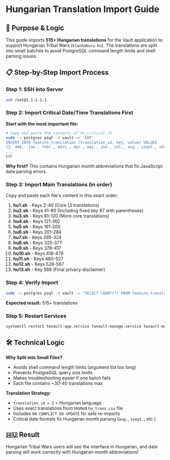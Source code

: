 # Hungarian Translation Import Guide

## 🎯 Purpose & Logic
This guide imports **515+ Hungarian translations** for the Vault application to support Hungarian Tribal Wars (`klanhaboru.hu`). The translations are split into small batches to avoid PostgreSQL command length limits and shell parsing issues.

## 📋 Step-by-Step Import Process

### Step 1: SSH into Server
```bash
ssh root@1.1.1.1.1
```

### Step 2: Import Critical Date/Time Translations First
**Start with the most important file:**
```bash
# Copy and paste the contents of hu_critical.sh
sudo -u postgres psql -d vault << 'EOF'
INSERT INTO feature.translation (translation_id, key, value) VALUES
(2, 448, 'jan., febr., márc., ápr., máj., jún., júl., aug., szept., okt., nov., dec.'),
...
EOF
```
**Why first?** This contains Hungarian month abbreviations that fix JavaScript date parsing errors.

### Step 3: Import Main Translations (in order)
Copy and paste each file's content in this exact order:

1. **hu1.sh** - Keys 2-40 (Core UI translations)
2. **hu2.sh** - Keys 41-80 (Including fixed key 67 with parentheses)  
3. **hu3.sh** - Keys 81-120 (More core translations)
4. **hu4.sh** - Keys 121-160
5. **hu5.sh** - Keys 161-200
6. **hu6.sh** - Keys 201-284
7. **hu7.sh** - Keys 285-324
8. **hu8.sh** - Keys 325-377
9. **hu9.sh** - Keys 378-417
10. **hu10.sh** - Keys 418-479
11. **hu11.sh** - Keys 480-527
12. **hu12.sh** - Keys 528-567
13. **hu13.sh** - Key 568 (Final privacy disclaimer)

### Step 4: Verify Import
```bash
sudo -u postgres psql -d vault -c "SELECT COUNT(*) FROM feature.translation WHERE translation_id = 2;"
```
**Expected result:** 515+ translations

### Step 5: Restart Services
```bash
systemctl restart twvault-app.service twvault-manage.service twvault-map-fetcher.service
```

## 🛠️ Technical Logic

**Why Split into Small Files?**
- Avoids shell command length limits (argument list too long)
- Prevents PostgreSQL query size limits
- Makes troubleshooting easier if one batch fails
- Each file contains ~30-40 translations max

**Translation Strategy:**
- `translation_id = 2` = Hungarian language
- Uses exact translations from tested `hu_trans.csv` file
- Includes `ON CONFLICT DO UPDATE` for safe re-imports
- Critical date formats fix Hungarian month parsing (`aug.`, `szept.`, etc.)

## 🇭🇺 Result
Hungarian Tribal Wars users will see the interface in Hungarian, and date parsing will work correctly with Hungarian month abbreviations!